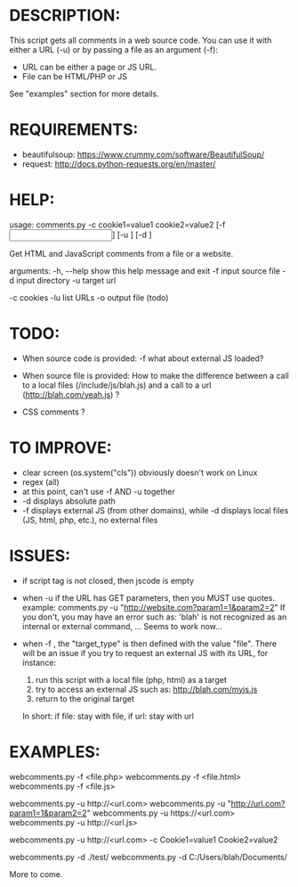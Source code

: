 DESCRIPTION:
===========
This script gets all comments in a web source code.
You can use it with either a URL (-u) or by passing a file as an argument (-f):
- URL can be either a page or JS URL.
- File can be HTML/PHP or JS

See "examples" section for more details.



REQUIREMENTS:
============
* beautifulsoup: https://www.crummy.com/software/BeautifulSoup/
* request: http://docs.python-requests.org/en/master/



HELP:
====
usage: comments.py -c cookie1=value1 cookie2=value2 [-f <input file>] [-u <url>] [-d <folder>]

Get HTML and JavaScript comments from a file or a website.

arguments:
  -h, --help 	show this help message and exit
  -f 			input source file
  -d 			input directory
  -u 			target url

  -c 			cookies
  -lu 			list URLs
  -o 			output file (todo)



TODO:
====
* When source code is provided:
	-f what about external JS loaded?

* When source file is provided:
	How to make the difference between a call to a local files (/include/js/blah.js) and a call to a url (http://blah.com/yeah.js) ?

* CSS comments ?


TO IMPROVE:
==========
* clear screen (os.system("cls")) obviously doesn't work on Linux
* regex (all)
* at this point, can't use -f AND -u together
* -d displays absolute path
* -f displays external JS (from other domains), while -d displays local files (JS, html, php, etc.), no external files


ISSUES:
======
- if script tag is not closed, then jscode is empty
- when -u <url> if the URL has GET parameters, then you MUST use quotes. example: 
	comments.py -u "http://website.com?param1=1&param2=2"
	If you don't, you may have an error such as: 'blah' is not recognized as an internal or external command, ...
		Seems to work now...
- when -f <file>, the "target_type" is then defined with the value "file". There will be an issue if you try to request an external JS with its URL, for instance:
	1. run this script with a local file (php, html) as a target
	2. try to access an external JS such as: http://blah.com/myjs.js
	3. return to the original target

	In short: if file: stay with file, if url: stay with url


EXAMPLES:
========
webcomments.py -f <file.php>
webcomments.py -f <file.html>
webcomments.py -f <file.js>

webcomments.py -u http://<url.com>
webcomments.py -u "http://url.com?param1=1&param2=2"
webcomments.py -u https://<url.com>
webcomments.py -u http://<url.js>

webcomments.py -u http://<url.com> -c Cookie1=value1 Cookie2=value2

webcomments.py -d ./test/
webcomments.py -d C:/Users/blah/Documents/

More to come.